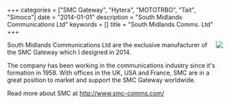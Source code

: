 +++
categories = ["SMC Gateway", "Hytera", "MOTOTRBO", "Tait", "Simoco"]
date = "2014-01-01"
description = "South Midlands Communications Ltd"
keywords = []
title = "South Midlands Comms. Ltd"
+++

<img src="/img/smc-comms-logo.png" align="right" class="img-responsive">South Midlands Communications Ltd
are the exclusive manufacturer of the SMC Gateway which I designed in 2014.

The company has been working in the communications industry since it's formation in 1958. With offices in the UK, USA
and France, SMC are in a great position to market and support the SMC Gateway worldwide.


Read more about SMC at http://www.smc-comms.com/
